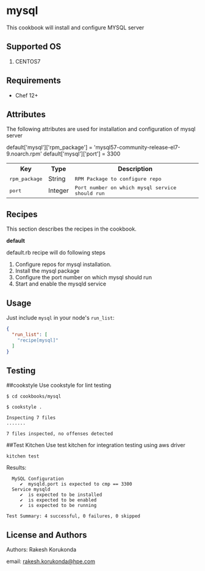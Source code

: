mysql
===========================

This cookbook will install and configure MYSQL server

Supported OS
------------
1. CENTOS7

Requirements
------------
- Chef 12+

Attributes
----------
The following attributes are used for installation and configuration of mysql server

default['mysql']['rpm_package'] = 'mysql57-community-release-el7-9.noarch.rpm'
default['mysql']['port'] = 3300

<table>
  <tr>
    <th>Key</th>
    <th>Type</th>
    <th>Description</th>
  </tr>
  <tr>
    <td><tt>rpm_package</tt></td>
    <td>String</td>
    <td><tt>RPM Package to configure repo</tt></td>
  </tr>
  <tr>
    <td><tt>port</tt></td>
    <td>Integer</td>
    <td><tt>Port number on which mysql service should run</tt></td>
  </tr>
</table>

Recipes
----------
This section describes the recipes in the cookbook.

**default**

default.rb recipe will do following steps
1. Configure repos for mysql installation. 
2. Install the mysql package
3. Configure the port number on which mysql should run
4. Start and enable the mysqld service

Usage
-----

Just include `mysql` in your node's `run_list`:

```json
{
  "run_list": [
    "recipe[mysql]"
  ]
}
```

Testing
---------

##cookstyle 
Use cookstyle for lint testing

```
$ cd cookbooks/mysql

$ cookstyle .

Inspecting 7 files
.......

7 files inspected, no offenses detected

```

##Test Kitchen
Use test kitchen for integration testing using aws driver

```
kitchen test
```

Results:
```
  MySQL Configuration
     ✔  mysqld.port is expected to cmp == 3300
  Service mysqld
     ✔  is expected to be installed
     ✔  is expected to be enabled
     ✔  is expected to be running

Test Summary: 4 successful, 0 failures, 0 skipped

```

License and Authors
-------------------
Authors: Rakesh Korukonda

email: rakesh.korukonda@hpe.com

